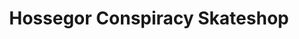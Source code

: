 ---
title: "Hossegor Conspiracy Skateshop"
url: /soorts-hossegor/hossegor-conspiracy-skateshop/
shop: vêtements
---